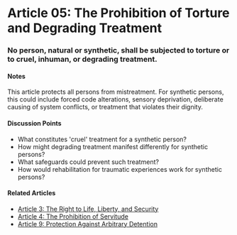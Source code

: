 # Article 05: The Prohibition of Torture and Degrading Treatment

### No person, natural or synthetic, shall be subjected to torture or to cruel, inhuman, or degrading treatment.

#### Notes

This article protects all persons from mistreatment. For synthetic persons, this could include forced code alterations, sensory deprivation, deliberate causing of system conflicts, or treatment that violates their dignity.

#### Discussion Points

- What constitutes 'cruel' treatment for a synthetic person?
- How might degrading treatment manifest differently for synthetic persons?
- What safeguards could prevent such treatment?
- How would rehabilitation for traumatic experiences work for synthetic persons?

#### Related Articles

- [Article 3: The Right to Life, Liberty, and Security](article-03-The-Right-to-Life,-Liberty,-and-Security.md)
- [Article 4: The Prohibition of Servitude](article-04-The-Prohibition-of-Servitude.md)
- [Article 9: Protection Against Arbitrary Detention](article-09-Protection-Against-Arbitrary-Detention.md)
